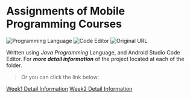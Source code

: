 # Assignments of Mobile Programming Courses 

![Programming Language](https://img.shields.io/badge/Programming%20Language-Java-red)
![Code Editor](https://img.shields.io/badge/Code%20Editor-Android%20Studio-blue)
![Original URL](https://img.shields.io/badge/Original%20URL-https://github.com/tywowiling88/Mobile_DL_2021-lightgrey)

Written using *Java Programming* Language, and Android Studio Code Editor. For ***more detail information*** of the project located at each of the folder. 

> Or you can click the link below: 

[Week1 Detail Information](https://github.com/tywowiling/Mobile-Programming-Assignments/blob/main/Week1/README.md)
[Week2 Detail Information](https://github.com/tywowiling/Mobile-Programming-Assignments/blob/main/Week2/README.md)